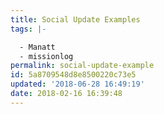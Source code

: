 ```yaml
---
title: Social Update Examples
tags: |-

  - Manatt
  - missionlog
permalink: social-update-example
id: 5a8709548d8e8500220c73e5
updated: '2018-06-28 16:49:19'
date: 2018-02-16 16:39:48
---
```

